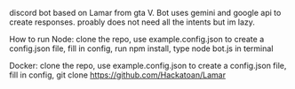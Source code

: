 discord bot based on Lamar from gta V. Bot uses gemini and google api to create responses.
proably does not need all the intents but im lazy.

How to run
Node: clone the repo, use example.config.json to create a config.json file, fill in config, run npm install, type node bot.js in terminal

Docker: clone the repo, use example.config.json to create a config.json file, fill in config,
git clone https://github.com/Hackatoan/Lamar
